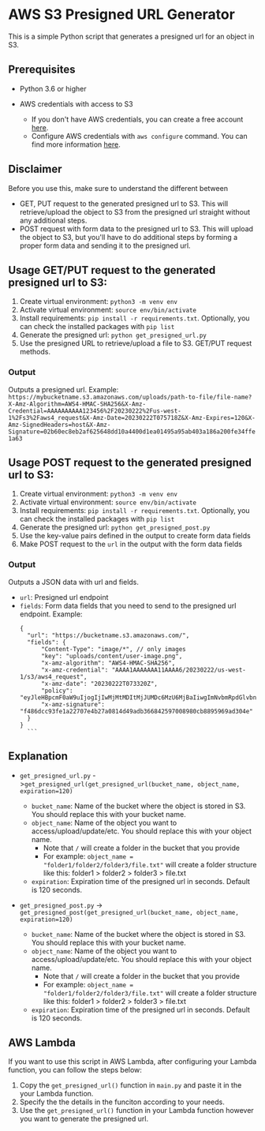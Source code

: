 <!-- @format -->

# AWS S3 Presigned URL Generator

This is a simple Python script that generates a presigned url for an object in S3.

## Prerequisites

- Python 3.6 or higher
- AWS credentials with access to S3

  - If you don't have AWS credentials, you can create a free account [here](https://aws.amazon.com/free/).
  - Configure AWS credentials with `aws configure` command. You can find more information [here](https://docs.aws.amazon.com/cli/latest/userguide/cli-configure-quickstart.html).

## Disclaimer

Before you use this, make sure to understand the different between

- GET, PUT request to the generated presigned url to S3. This will retrieve/upload the object to S3 from the presigned url straight without any additional steps.
- POST request with form data to the presigned url to S3. This will upload the object to S3, but you'll have to do additional steps by forming a proper form data and sending it to the presigned url.

## Usage GET/PUT request to the generated presigned url to S3:

1. Create virtual environment: `python3 -m venv env`
2. Activate virtual environment: `source env/bin/activate`
3. Install requirements: `pip install -r requirements.txt`. Optionally, you can check the installed packages with `pip list`
4. Generate the presigned url: `python get_presigned_url.py`
5. Use the presigned URL to retrieve/upload a file to S3. GET/PUT request methods.

### Output

Outputs a presigned url. Example:
`https://mybucketname.s3.amazonaws.com/uploads/path-to-file/file-name?X-Amz-Algorithm=AWS4-HMAC-SHA256&X-Amz-Credential=AAAAAAAAAA123456%2F20230222%2Fus-west-1%2Fs3%2Faws4_request&X-Amz-Date=20230222T075718Z&X-Amz-Expires=120&X-Amz-SignedHeaders=host&X-Amz-Signature=02b60ec8eb2af625648dd10a4400d1ea01495a95ab403a186a200fe34ffe1a63`

## Usage POST request to the generated presigned url to S3:

1. Create virtual environment: `python3 -m venv env`
2. Activate virtual environment: `source env/bin/activate`
3. Install requirements: `pip install -r requirements.txt`. Optionally, you can check the installed packages with `pip list`
4. Generate the presigned url: `python get_presigned_post.py`
5. Use the key-value pairs defined in the output to create form data fields
6. Make POST request to the `url` in the output with the form data fields

### Output

Outputs a JSON data with url and fields.

- `url`: Presigned url endpoint
- `fields`: Form data fields that you need to send to the presigned url endpoint.
  Example:
  ````
  {
    "url": "https://bucketname.s3.amazonaws.com/",
    "fields": {
        "Content-Type": "image/*", // only images
        "key": "uploads/content/user-image.png",
        "x-amz-algorithm": "AWS4-HMAC-SHA256",
        "x-amz-credential": "AAAA1AAAAAAA11AAAA6/20230222/us-west-1/s3/aws4_request",
        "x-amz-date": "20230222T073320Z",
        "policy": "eyJleHBpcmF0aW9uIjogIjIwMjMtMDItMjJUMDc6MzU6MjBaIiwgImNvbmRpdGlvbnMiOiBbWyJjb250ZW50LWxlbmd0aC1yYW5nZSIsIDAsIDIwOTcxNTJdLCB7IkNvbnRlbnQtVHlwZSI6ICJpbWFnZS8qIn0sIHsiYnVja2V0IjogImVhemVsLWlvIn0sIHsia2V5IjogInVwbG9hZHMvdXNlcl9nZW5lcmF0ZWRfY29udGVudC91c2VyLWltYWdlLnBuZyJ9LCB7IngtYW16LWFsZ29yaXRobSI6ICJBV1M0LUhNQUMtU0hBMjU2In0sIHsieC1hbXotY3JlZGVudGlhbCI6ICJBS0lBNUlSTVRYTFJDNzRBQU1FNi8yMDIzMDIyMi9hcC1ub3J0aGVhc3QtMi9zMy9hd3M0X3JlcXVlc3QifSwgeyJ4LWFtei1kYXRlIjogIjIwMjMwMjIyVDA3MzMyMFoifV19",
        "x-amz-signature": "f486dcc93fe1a22707e4b27a0814d49adb366842597008980cb8895969ad304e"
    }
  }
    ```
  ````

## Explanation

- `get_presigned_url.py` ->`get_presigned_url(get_presigned_url(bucket_name, object_name, expiration=120)`

  - `bucket_name`: Name of the bucket where the object is stored in S3. You should replace this with your bucket name.
  - `object_name`: Name of the object you want to access/upload/update/etc. You should replace this with your object name.
    - Note that `/` will create a folder in the bucket that you provide
    - For example: `object_name = "folder1/folder2/folder3/file.txt"` will create a folder structure like this: folder1 > folder2 > folder3 > file.txt
  - `expiration`: Expiration time of the presigned url in seconds. Default is 120 seconds.

- `get_presigned_post.py` -> `get_presigned_post(get_presigned_url(bucket_name, object_name, expiration=120)`

  - `bucket_name`: Name of the bucket where the object is stored in S3. You should replace this with your bucket name.
  - `object_name`: Name of the object you want to access/upload/update/etc. You should replace this with your object name.
    - Note that `/` will create a folder in the bucket that you provide
    - For example: `object_name = "folder1/folder2/folder3/file.txt"` will create a folder structure like this: folder1 > folder2 > folder3 > file.txt
  - `expiration`: Expiration time of the presigned url in seconds. Default is 120 seconds.

## AWS Lambda

If you want to use this script in AWS Lambda, after configuring your Lambda function, you can follow the steps below:

1. Copy the `get_presigned_url()` function in `main.py` and paste it in the your Lambda function.
2. Specify the the details in the funciton according to your needs.
3. Use the `get_presigned_url()` function in your Lambda function however you want to generate the presigned url.
